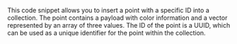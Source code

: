 This code snippet allows you to insert a point with a specific ID into a collection. The point contains a payload with color information and a vector represented by an array of three values. The ID of the point is a UUID, which can be used as a unique identifier for the point within the collection.